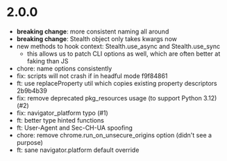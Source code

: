 # 2.0.0

- __breaking change__: more consistent naming all around
- __breaking change__: Stealth object only takes kwargs now
- new methods to hook context: Stealth.use_async and Stealth.use_sync
    - this allows us to patch CLI options as well, which are often better at faking than JS
- chore: name options consistently
- fix: scripts will not crash if in headful mode f9f84861
- ft: use replaceProperty util which copies existing property descriptors 2b9b4b39
- fix: remove deprecated pkg_resources usage (to support Python 3.12) (#2)
- fix: navigator_platform typo (#1)
- ft: better type hinted functions
- ft: User-Agent and Sec-CH-UA spoofing
- chore: remove chrome.run_on_unsecure_origins option (didn't see a purpose)
- ft: sane navigator.platform default override
